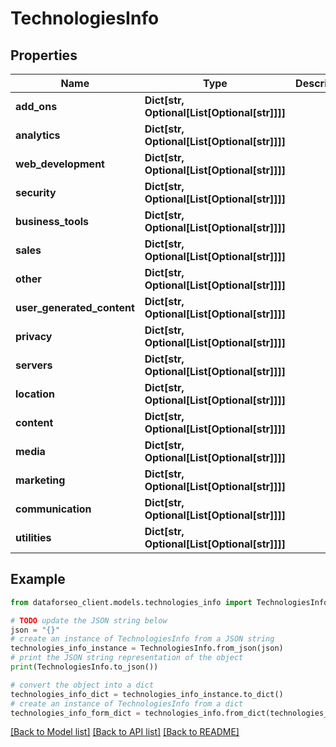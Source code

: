# TechnologiesInfo


## Properties

Name | Type | Description | Notes
------------ | ------------- | ------------- | -------------
**add_ons** | **Dict[str, Optional[List[Optional[str]]]]** |  | [optional] 
**analytics** | **Dict[str, Optional[List[Optional[str]]]]** |  | [optional] 
**web_development** | **Dict[str, Optional[List[Optional[str]]]]** |  | [optional] 
**security** | **Dict[str, Optional[List[Optional[str]]]]** |  | [optional] 
**business_tools** | **Dict[str, Optional[List[Optional[str]]]]** |  | [optional] 
**sales** | **Dict[str, Optional[List[Optional[str]]]]** |  | [optional] 
**other** | **Dict[str, Optional[List[Optional[str]]]]** |  | [optional] 
**user_generated_content** | **Dict[str, Optional[List[Optional[str]]]]** |  | [optional] 
**privacy** | **Dict[str, Optional[List[Optional[str]]]]** |  | [optional] 
**servers** | **Dict[str, Optional[List[Optional[str]]]]** |  | [optional] 
**location** | **Dict[str, Optional[List[Optional[str]]]]** |  | [optional] 
**content** | **Dict[str, Optional[List[Optional[str]]]]** |  | [optional] 
**media** | **Dict[str, Optional[List[Optional[str]]]]** |  | [optional] 
**marketing** | **Dict[str, Optional[List[Optional[str]]]]** |  | [optional] 
**communication** | **Dict[str, Optional[List[Optional[str]]]]** |  | [optional] 
**utilities** | **Dict[str, Optional[List[Optional[str]]]]** |  | [optional] 

## Example

```python
from dataforseo_client.models.technologies_info import TechnologiesInfo

# TODO update the JSON string below
json = "{}"
# create an instance of TechnologiesInfo from a JSON string
technologies_info_instance = TechnologiesInfo.from_json(json)
# print the JSON string representation of the object
print(TechnologiesInfo.to_json())

# convert the object into a dict
technologies_info_dict = technologies_info_instance.to_dict()
# create an instance of TechnologiesInfo from a dict
technologies_info_form_dict = technologies_info.from_dict(technologies_info_dict)
```
[[Back to Model list]](../README.md#documentation-for-models) [[Back to API list]](../README.md#documentation-for-api-endpoints) [[Back to README]](../README.md)



